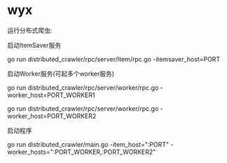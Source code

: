 # wyx


运行分布式爬虫:

启动ItemSaver服务

go run distributed_crawler/rpc/server/Item/rpc.go -itemsaver_host=PORT


启动Worker服务(可起多个worker服务)

go run distributed_crawler/rpc/server/worker/rpc.go -worker_host=PORT_WORKER1

go run distributed_crawler/rpc/server/worker/rpc.go -worker_host=PORT_WORKER2


启动程序

go run distributed_crawler/main.go -item_host=":PORT" -worker_hosts=":PORT_WORKER,:PORT_WORKER2"